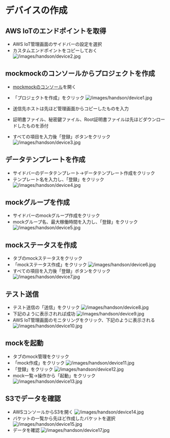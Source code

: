 # デバイスの作成

## AWS IoTのエンドポイントを取得
- AWS IoT管理画面のサイドバーの設定を選択
- カスタムエンドポイントをコピーしておく
![/images/handson/device2.jpg](/images/handson/device2.jpg)

## mockmockのコンソールからプロジェクトを作成
- [mockmockのコンソール](https://console.mock-mock.com/)を開く
- 「プロジェクトを作成」をクリック
![/images/handson/device1.jpg](/images/handson/device1.jpg)

- 送信先ホストは先ほど管理画面からコピーしたものを入力
- 証明書ファイル、秘密鍵ファイル、Root証明書ファイルは先ほどダウンロードしたものを添付
- すべての項目を入力後「登録」ボタンをクリック
![/images/handson/device3.jpg](/images/handson/device3.jpg)

## データテンプレートを作成
- サイドバーのデータテンプレート→データテンプレート作成をクリック
- テンプレート名を入力し、「登録」をクリック
![/images/handson/device4.jpg](/images/handson/device4.jpg)

## mockグループを作成
- サイドバーのmockグループ作成をクリック
- mockグループ名、最大稼働時間を入力し、「登録」をクリック
![/images/handson/device5.jpg](/images/handson/device5.jpg)

## mockステータスを作成
- タブのmockステータスをクリック
- 「mockステータス作成」をクリック
![/images/handson/device6.jpg](/images/handson/device6.jpg)
- すべての項目を入力後「登録」ボタンをクリック
![/images/handson/device7.jpg](/images/handson/device7.jpg)

## テスト送信
- テスト送信の「送信」をクリック
![/images/handson/device8.jpg](/images/handson/device8.jpg)
- 下記のように表示されれば成功
![/images/handson/device9.jpg](/images/handson/device9.jpg)
- AWS IoT管理画面のモニタリングをクリック、下記のように表示される
![/images/handson/device10.jpg](/images/handson/device10.jpg)

## mockを起動
- タブのmock管理をクリック
- 「mock作成」をクリック
![/images/handson/device11.jpg](/images/handson/device11.jpg)
- 「登録」をクリック
![/images/handson/device12.jpg](/images/handson/device12.jpg)
- mock一覧→操作から「起動」をクリック
![/images/handson/device13.jpg](/images/handson/device13.jpg)

## S3でデータを確認
- AWSコンソールからS3を開く
![/images/handson/device14.jpg](/images/handson/device14.jpg)
- バケットの一覧から先ほど作成したバケットを選択
![/images/handson/device15.jpg](/images/handson/device15.jpg)
- データを確認
![/images/handson/device17.jpg](/images/handson/device17.jpg)